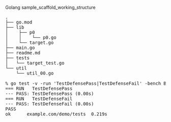 Golang sample_scaffold_working_structure

<pre>
.
├── go.mod
├── lib
│    ├── p0
│    │    └── p0.go
│    └── target.go
├── main.go
├── readme.md
├── tests
│   └── target_test.go
└── util
    └── util_00.go

% go test -v -run 'TestDefensePass|TestDefenseFail' -bench BenchmarkCacheDefense ./tests  
=== RUN   TestDefensePass
--- PASS: TestDefensePass (0.00s)
=== RUN   TestDefenseFail
--- PASS: TestDefenseFail (0.00s)
PASS
ok      example.com/demo/tests  0.219s
</pre>

